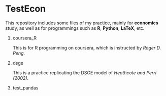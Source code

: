 TestEcon
=========

This repository includes some files of my practice, mainly for **economics** study, as well as for programmings such as **R**, **Python**, **LaTeX**, etc. 

1. coursera_R
   
   This is for R programming on coursera, which is instructed by *Roger D. Peng*. 

2. dsge
   
   This is a practice replicating the DSGE model of *Heathcote and Perri (2002)*.

3. test_pandas


   
